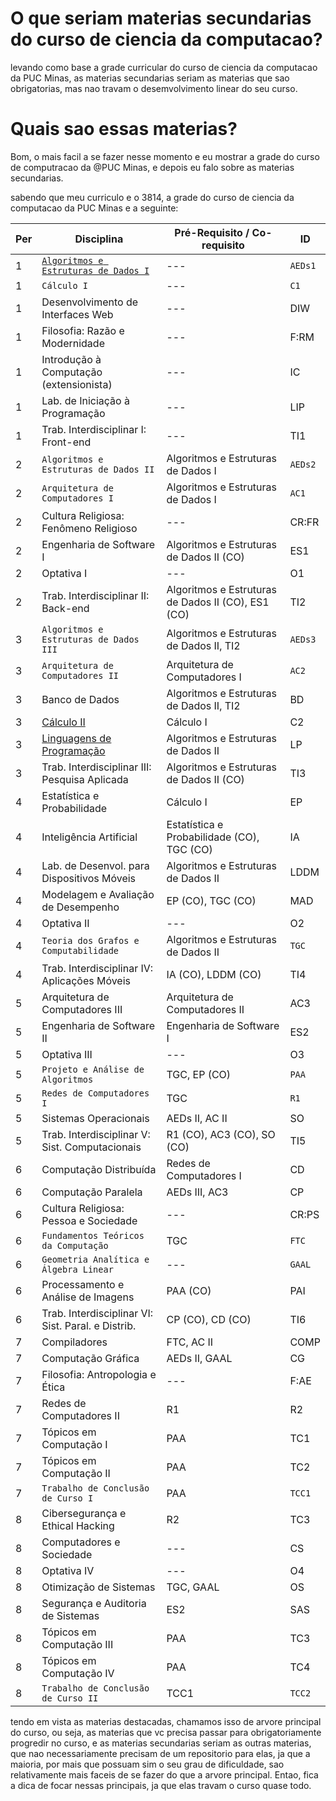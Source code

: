 # O que seriam materias secundarias do curso de ciencia da computacao?
levando como base a grade curricular do curso de ciencia da computacao da PUC Minas, as materias secundarias seriam as materias que sao obrigatorias, mas nao travam o desemvolvimento linear do seu curso.

# Quais sao essas materias?
Bom, o mais facil a se fazer nesse momento e eu mostrar a grade do curso de computracao da @PUC Minas, e depois eu falo sobre as materias secundarias.

sabendo que meu curriculo e o 3814, a grade do curso de ciencia da computacao da PUC Minas e a seguinte:

| Per | Disciplina                                             | Pré-Requisito / Co-requisito                        | ID        |
|-----|--------------------------------------------------------|-----------------------------------------------------|-----------|
| 1   | [``Algoritmos e Estruturas de Dados I``](https://github.com/giusfds/AEDS-I)                 | ---                                                 | ``AEDs1`` |
| 1   | ``Cálculo I``                                          | ---                                                 | ``C1``    |
| 1   | Desenvolvimento de Interfaces Web                      | ---                                                 | DIW       |
| 1   | Filosofia: Razão e Modernidade                         | ---                                                 | F:RM      |
| 1   | Introdução à Computação (extensionista)                | ---                                                 | IC        |
| 1   | Lab. de Iniciação à Programação                        | ---                                                 | LIP       |
| 1   | Trab. Interdisciplinar I: Front-end                    | ---                                                 | TI1       |
| 2   | ``Algoritmos e Estruturas de Dados II``                | Algoritmos e Estruturas de Dados I                  | ``AEDs2`` |
| 2   | ``Arquitetura de Computadores I``                      | Algoritmos e Estruturas de Dados I                  | ``AC1``   |
| 2   | Cultura Religiosa: Fenômeno Religioso                  | ---                                                 | CR:FR     |
| 2   | Engenharia de Software I                               | Algoritmos e Estruturas de Dados II (CO)            | ES1       |
| 2   | Optativa I                                             | ---                                                 | O1        |
| 2   | Trab. Interdisciplinar II: Back-end                    | Algoritmos e Estruturas de Dados II (CO), ES1 (CO)  | TI2       |
| 3   | ``Algoritmos e Estruturas de Dados III``               | Algoritmos e Estruturas de Dados II, TI2            | ``AEDs3`` |
| 3   | ``Arquitetura de Computadores II``                     | Arquitetura de Computadores I                       | ``AC2``   |
| 3   | Banco de Dados                                         | Algoritmos e Estruturas de Dados II, TI2            | BD        |
| 3   | [Cálculo II](https://github.com/giusfds/Computacao-PucMinas/tree/main/3°%20Periodo/Calculo_2)                                             | Cálculo I                                           | C2        |
| 3   | [Linguagens de Programação](https://github.com/giusfds/Computacao-PucMinas/tree/main/3°%20Periodo/LP)                              | Algoritmos e Estruturas de Dados II                 | LP        |
| 3   | Trab. Interdisciplinar III: Pesquisa Aplicada          | Algoritmos e Estruturas de Dados II (CO)            | TI3       |
| 4   | Estatística e Probabilidade                            | Cálculo I                                           | EP        |
| 4   | Inteligência Artificial                                | Estatística e Probabilidade (CO), TGC (CO)          | IA        |
| 4   | Lab. de Desenvol. para Dispositivos Móveis             | Algoritmos e Estruturas de Dados II                 | LDDM      |
| 4   | Modelagem e Avaliação de Desempenho                    | EP (CO), TGC (CO)                                   | MAD       |
| 4   | Optativa II                                            | ---                                                 | O2        |
| 4   | ``Teoria dos Grafos e Computabilidade``                | Algoritmos e Estruturas de Dados II                 | ``TGC``   |
| 4   | Trab. Interdisciplinar IV: Aplicações Móveis           | IA (CO), LDDM (CO)                                  | TI4       |
| 5   | Arquitetura de Computadores III                        | Arquitetura de Computadores II                      | AC3       |
| 5   | Engenharia de Software II                              | Engenharia de Software I                            | ES2       |
| 5   | Optativa III                                           | ---                                                 | O3        |
| 5   | ``Projeto e Análise de Algoritmos``                    | TGC, EP (CO)                                        | ``PAA``   |
| 5   | ``Redes de Computadores I``                            | TGC                                                 | ``R1``    |
| 5   | Sistemas Operacionais                                  | AEDs II, AC II                                      | SO        |
| 5   | Trab. Interdisciplinar V: Sist. Computacionais         | R1 (CO), AC3 (CO), SO (CO)                          | TI5       |
| 6   | Computação Distribuída                                 | Redes de Computadores I                             | CD        |
| 6   | Computação Paralela                                    | AEDs III, AC3                                       | CP        |
| 6   | Cultura Religiosa: Pessoa e Sociedade                  | ---                                                 | CR:PS     |
| 6   | ``Fundamentos Teóricos da Computação``                 | TGC                                                 | ``FTC``   |
| 6   | ``Geometria Analítica e Álgebra Linear``               | ---                                                 | ``GAAL``  |
| 6   | Processamento e Análise de Imagens                     | PAA (CO)                                            | PAI       |
| 6   | Trab. Interdisciplinar VI: Sist. Paral. e Distrib.     | CP (CO), CD (CO)                                    | TI6       |
| 7   | Compiladores                                           | FTC, AC II                                          | COMP      |
| 7   | Computação Gráfica                                     | AEDs II, GAAL                                       | CG        |
| 7   | Filosofia: Antropologia e Ética                        | ---                                                 | F:AE      |
| 7   | Redes de Computadores II                               | R1                                                  | R2        |
| 7   | Tópicos em Computação I                                | PAA                                                 | TC1       |
| 7   | Tópicos em Computação II                               | PAA                                                 | TC2       |
| 7   | ``Trabalho de Conclusão de Curso I``                   | PAA                                                 | ``TCC1``  |
| 8   | Cibersegurança e Ethical Hacking                       | R2                                                  | TC3       |
| 8   | Computadores e Sociedade                               | ---                                                 | CS        |
| 8   | Optativa IV                                            | ---                                                 | O4        |
| 8   | Otimização de Sistemas                                 | TGC, GAAL                                           | OS        |
| 8   | Segurança e Auditoria de Sistemas                      | ES2                                                 | SAS       |
| 8   | Tópicos em Computação III                              | PAA                                                 | TC3       |
| 8   | Tópicos em Computação IV                               | PAA                                                 | TC4       |
| 8   | ``Trabalho de Conclusão de Curso II``                  | TCC1                                                | ``TCC2``  |

tendo em vista as materias destacadas, chamamos isso de arvore principal do curso, ou seja, as materias que vc precisa passar para obrigatoriamente progredir no curso, e as materias secundarias seriam as outras materias, que nao necessariamente precisam de um repositorio para elas, ja que a maioria, por mais que possuam sim o seu grau de dificuldade, sao relativamente mais faceis de se fazer do que a arvore principal. Entao, fica a dica de focar nessas principais, ja que elas travam o curso quase todo.

